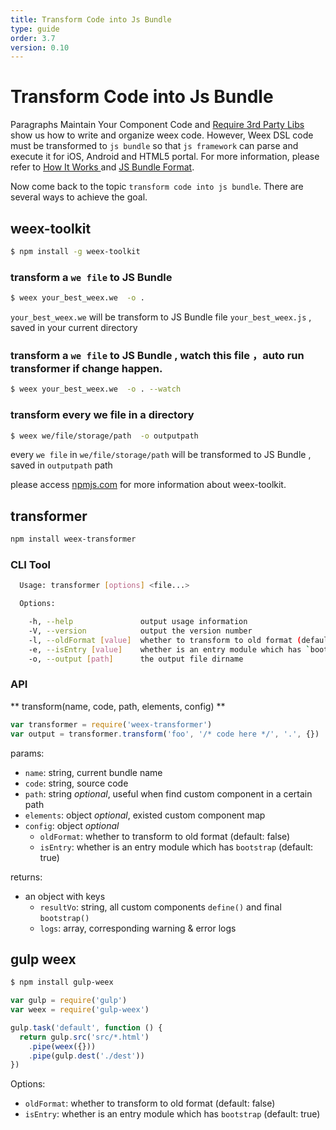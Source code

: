 ```yaml
---
title: Transform Code into Js Bundle
type: guide
order: 3.7
version: 0.10
---
```


# Transform Code into Js Bundle

Paragraphs Maintain Your Component Code and [Require 3rd Party Libs](./require-3rd-party-libs.html) show us how to write and organize weex code. However, Weex DSL code must be transformed to `js bundle` so that `js framework` can parse and execute it for iOS, Android and HTML5 portal. For more information, please refer to [How It Works
](../../advanced/how-it-works.html) and [JS Bundle Format](../../references/specs/js-bundle-format.html).

Now come back to the topic `transform code into js bundle`. There are several ways to achieve the goal.

## weex-toolkit

```bash
$ npm install -g weex-toolkit
```

### transform a `we file` to JS Bundle

```bash
$ weex your_best_weex.we  -o .
```

`your_best_weex.we` will be transform to JS Bundle file `your_best_weex.js` , saved in your current directory

### transform a `we file` to JS Bundle , watch this file ，auto run transformer if change happen.

```bash
$ weex your_best_weex.we  -o . --watch
```

### transform every we file in a directory 

```bash
$ weex we/file/storage/path  -o outputpath
```

every `we file` in `we/file/storage/path` will be transformed to JS Bundle  , saved in `outputpath` path

please access [npmjs.com](https://www.npmjs.com/package/weex-toolkit) for more information about weex-toolkit.

## transformer

```bash
npm install weex-transformer
```

### CLI Tool

```bash
  Usage: transformer [options] <file...>

  Options:

    -h, --help               output usage information
    -V, --version            output the version number
    -l, --oldFormat [value]  whether to transform to old format (default: false)
    -e, --isEntry [value]    whether is an entry module which has `bootstrap` (default: true)
    -o, --output [path]      the output file dirname
```

### API

** transform(name, code, path, elements, config) **

```javascript
var transformer = require('weex-transformer')
var output = transformer.transform('foo', '/* code here */', '.', {})
```

params:

- `name`: string, current bundle name
- `code`: string, source code
- `path`: string *optional*, useful when find custom component in a certain path
- `elements`: object *optional*, existed custom component map
- `config`: object *optional*
    * `oldFormat`: whether to transform to old format (default: false)
    * `isEntry`: whether is an entry module which has `bootstrap` (default: true)

returns:

- an object with keys
    * `resultVo`: string, all custom components `define()` and final `bootstrap()`
    * `logs`: array, corresponding warning & error logs

## gulp weex

```bash
$ npm install gulp-weex
```

```javascript
var gulp = require('gulp')
var weex = require('gulp-weex')

gulp.task('default', function () {
  return gulp.src('src/*.html')
    .pipe(weex({}))
    .pipe(gulp.dest('./dest'))
})
```

Options:

- `oldFormat`: whether to transform to old format (default: false)
- `isEntry`: whether is an entry module which has `bootstrap` (default: true)

